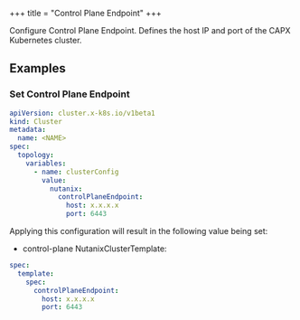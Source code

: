 +++
title = "Control Plane Endpoint"
+++

Configure Control Plane Endpoint. Defines the host IP and port of the CAPX Kubernetes cluster.

## Examples

### Set Control Plane Endpoint

```yaml
apiVersion: cluster.x-k8s.io/v1beta1
kind: Cluster
metadata:
  name: <NAME>
spec:
  topology:
    variables:
      - name: clusterConfig
        value:
          nutanix:
            controlPlaneEndpoint:
              host: x.x.x.x
              port: 6443
```

Applying this configuration will result in the following value being set:

- control-plane NutanixClusterTemplate:

```yaml
spec:
  template:
    spec:
      controlPlaneEndpoint:
        host: x.x.x.x
        port: 6443
```
